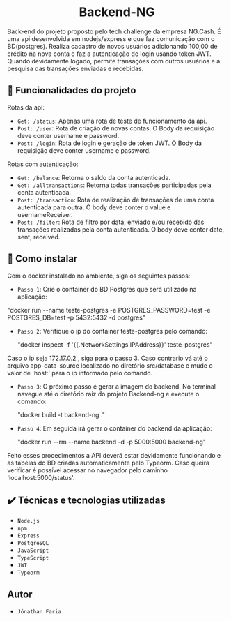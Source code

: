 <h1 align="center"> Backend-NG </h1>


Back-end do projeto proposto pelo tech challenge da empresa NG.Cash. É uma api desenvolvida
em nodejs/express e que faz comunicação com o BD(postgres). Realiza cadastro de novos usuários adicionando 100,00 de crédito na nova conta e faz a autenticação de login usando token JWT. Quando devidamente logado, permite transações com outros usuários e a pesquisa das transações enviadas e recebidas.


## :hammer: Funcionalidades do projeto

Rotas da api:

- `Get: /status`: Apenas uma rota de teste de funcionamento da api.
- `Post: /user`: Rota de criação de novas contas. O Body da requisição deve conter username e password.
- `Post: /login`: Rota de login e geração de token JWT. O Body da requisição deve conter username e password.

Rotas com autenticação:

- `Get: /balance`: Retorna o saldo da conta autenticada. 
- `Get: /alltransactions`: Retorna todas transações participadas pela conta autenticada.
- `Post: /transaction`: Rota de realização de transações de uma conta autenticada para outra. O body deve conter o value e usernameReceiver.
- `Post: /filter`: Rota de filtro por data, enviado e/ou recebido das transações realizadas pela conta autenticada. O body deve conter date, sent, received.

## :hammer: Como instalar

Com o docker instalado no ambiente, siga os seguintes passos:

- `Passo 1`: Crie o container do BD Postgres que será utilizado na aplicação:

"docker run --name teste-postgres -e POSTGRES_PASSWORD=test -e POSTGRES_DB=test -p 5432:5432 -d postgres"

- `Passo 2`: Verifique o ip do container teste-postgres pelo comando:

    "docker inspect -f '{{.NetworkSettings.IPAddress}}' teste-postgres" 

Caso o ip seja 172.17.0.2 , siga para o passo 3. Caso contrario vá até o arquivo app-data-source localizado no diretório src/database e mude o valor de 'host:' para o ip informado pelo comando. 

- `Passo 3`: O próximo passo é gerar a imagem do backend. No terminal navegue até o diretório raíz do projeto Backend-ng e execute o comando:

    "docker build -t backend-ng ."

- `Passo 4`: Em seguida irá gerar o container do backend da aplicação:

    "docker run --rm --name backend -d -p 5000:5000 backend-ng"

Feito esses procedimentos a API deverá estar devidamente funcionando e as tabelas do BD criadas automaticamente pelo Typeorm. Caso queira verificar é possível acessar no navegador pelo caminho 'localhost:5000/status'.

## :heavy_check_mark: Técnicas e tecnologias utilizadas

- `Node.js`
- `npm`
- `Express`
- `PostgreSQL`
- `JavaScript`
- `TypeScript`
- `JWT`
- `Typeorm`

## Autor
- `Jônathan Faria`
